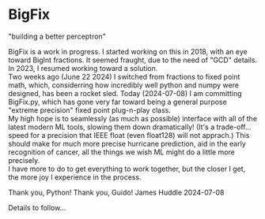 # BigFix
"building a better perceptron"

BigFix is a work in progress.  I started working on this in 2018, with an eye toward BigInt fractions.  It seemed fraught, due to the need of "GCD" details.
In 2023, I resumed working toward a solution. \
Two weeks ago (June 22 2024) I switched from fractions to fixed point math, which, considerring how incredibly well python and numpy were designed, has been a rocket sled.  Today (2024-07-08) I am committing BigFix.py, which has gone very far toward being a general purpose "extreme precision" fixed point plug-n-play class. \
My high hope is to seamlessly (as much as possible) interface with all of the latest modern ML tools, slowing them down dramatically!  (It's a trade-off... speed for a precision that IEEE float (even float128) will not apprach.) This should make for much more precise hurricane prediction, aid in the early recognition of cancer, all the things we wish ML might do a little more precisely. \
I have more to do to get everything to work together, but the closer I get, the more joy I experience in the process.

Thank you, Python!  Thank you, Guido!
James Huddle 2024-07-08

Details to follow...
